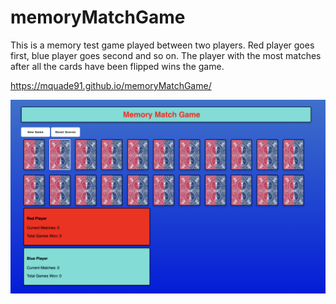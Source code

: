 # memoryMatchGame

This is a memory test game played between two players.  Red player goes first, blue player goes second and so on.  The player with the most matches after all the cards have been flipped wins the game.

https://mquade91.github.io/memoryMatchGame/

![MemoryGamePic](homeScreen.png)